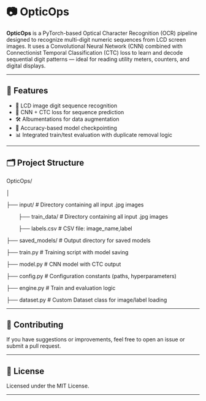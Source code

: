 # 📷 OpticOps

**OpticOps** is a PyTorch-based Optical Character Recognition (OCR) pipeline designed to recognize multi-digit numeric sequences from LCD screen images. It uses a Convolutional Neural Network (CNN) combined with Connectionist Temporal Classification (CTC) loss to learn and decode sequential digit patterns — ideal for reading utility meters, counters, and digital displays.

---

## 🚀 Features

- 📸 LCD image digit sequence recognition  
- 🧠 CNN + CTC loss for sequence prediction  
- 🛠️ Albumentations for data augmentation  
- 🧪 Accuracy-based model checkpointing  
- 📊 Integrated train/test evaluation with duplicate removal logic  

---

## 🗂️ Project Structure

OpticOps/

│

├── input/ # Directory containing all input .jpg images

&nbsp;&nbsp;&nbsp;&nbsp;&nbsp;&nbsp;&nbsp;&nbsp;├── train_data/ # Directory containing all input .jpg images
    
&nbsp;&nbsp;&nbsp;&nbsp;&nbsp;&nbsp;&nbsp;&nbsp;├── labels.csv # CSV file: image_name,label

├── saved_models/ # Output directory for saved models

├── train.py # Training script with model saving

├── model.py # CNN model with CTC output

├── config.py # Configuration constants (paths, hyperparameters)

├── engine.py # Train and evaluation logic

├── dataset.py # Custom Dataset class for image/label loading


---

## 🤝 Contributing

If you have suggestions or improvements, feel free to open an issue or submit a pull request.

---

## 📄 License

Licensed under the MIT License.

---

